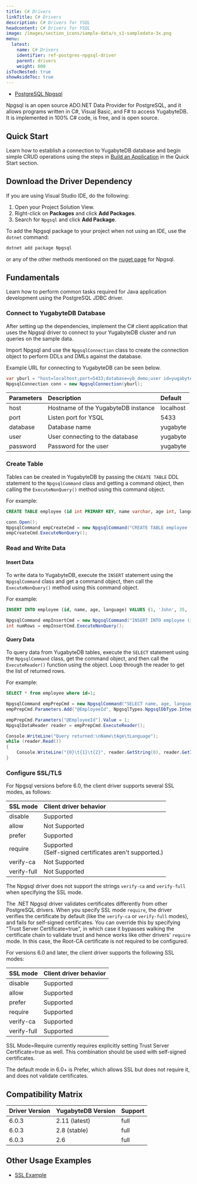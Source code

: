 ```yaml
---
title: C# Drivers
linkTitle: C# Drivers
description: C# Drivers for YSQL
headcontent: C# Drivers for YSQL
image: /images/section_icons/sample-data/s_s1-sampledata-3x.png
menu:
  latest:
    name: C# Drivers
    identifier: ref-postgres-npgsql-driver
    parent: drivers
    weight: 600
isTocNested: true
showAsideToc: true
---
```


<ul class="nav nav-tabs-alt nav-tabs-yb">

  <li >
    <a href="/latest/reference/drivers/csharp/postgres-npgsql-reference/" class="nav-link active">
      <i class="icon-postgres" aria-hidden="true"></i>
      PostgreSQL Npgsql
    </a>
  </li>

</ul>

Npgsql is an open source ADO.NET Data Provider for PostgreSQL, and it allows programs written in C#, Visual Basic, and F# to access YugabyteDB. It is implemented in 100% C# code, is free, and is open source.

## Quick Start

Learn how to establish a connection to YugabyteDB database and begin simple CRUD operations using the steps in [Build an Application](/latest/quick-start/build-apps/csharp/ysql) in the Quick Start section.

## Download the Driver Dependency

If you are using Visual Studio IDE, do the following:

1. Open your Project Solution View.
1. Right-click on **Packages** and click **Add Packages**.
1. Search for `Npgsql` and click **Add Package**.

To add the Npgsql package to your project when not using an IDE, use the `dotnet` command:

```csharp
dotnet add package Npgsql
```

or any of the other methods mentioned on the [nuget page](https://www.nuget.org/packages/Npgsql/) for Npgsql.

## Fundamentals

Learn how to perform common tasks required for Java application development using the PostgreSQL JDBC driver.

<!-- * [Connect to YugabyteDB Database](postgres-jdbc-fundamentals/#connect-to-yugabytedb-database)
* [Configure SSL/TLS](postgres-jdbc-fundamentals/#configure-ssl-tls)
* [Create Table](/postgres-jdbc-fundamentals/#create-table)
* [Read and Write Queries](/postgres-jdbc-fundamentals/#read-and-write-queries) -->

### Connect to YugabyteDB Database

After setting up the dependencies, implement the C# client application that uses the Npgsql driver to connect to your YugabyteDB cluster and run queries on the sample data.

Import Npgsql and use the `NpgsqlConnection` class to create the connection object to perform DDLs and DMLs against the database.

Example URL for connecting to YugabyteDB can be seen below.

```csharp
var yburl = "host=localhost;port=5433;database=yb_demo;user id=yugabyte;password="
NpgsqlConnection conn = new NpgsqlConnection(yburl);
```

| Parameters | Description | Default |
| :---------- | :---------- | :------ |
| host  | Hostname of the YugabyteDB instance | localhost
| port |  Listen port for YSQL | 5433
| database | Database name | yugabyte
| user | User connecting to the database | yugabyte
| password | Password for the user | yugabyte

### Create Table

Tables can be created in YugabyteDB by passing the `CREATE TABLE` DDL statement to the `NpgsqlCommand` class and getting a command object, then calling the `ExecuteNonQuery()` method using this command object.

For example:

```sql
CREATE TABLE employee (id int PRIMARY KEY, name varchar, age int, language varchar)
```

```csharp
conn.Open();
NpgsqlCommand empCreateCmd = new NpgsqlCommand("CREATE TABLE employee (id int PRIMARY KEY, name varchar, age int, language varchar);", conn);
empCreateCmd.ExecuteNonQuery();
```

### Read and Write Data

#### Insert Data

To write data to YugabyteDB, execute the `INSERT` statement using the `NpgsqlCommand` class and get a command object, then call the `ExecuteNonQuery()` method using this command object.

For example:

```sql
INSERT INTO employee (id, name, age, language) VALUES (1, 'John', 35, 'CSharp');
```

```csharp
NpgsqlCommand empInsertCmd = new NpgsqlCommand("INSERT INTO employee (id, name, age, language) VALUES (1, 'John', 35, 'CSharp');", conn);
int numRows = empInsertCmd.ExecuteNonQuery();
```

#### Query Data

To query data from YugabyteDB tables, execute the `SELECT` statement using the `NpgsqlCommand` class, get the command object, and then call the `ExecuteReader()` function using the object. Loop through the reader to get the list of returned rows.

For example:

```sql
SELECT * from employee where id=1;
```

```csharp
NpgsqlCommand empPrepCmd = new NpgsqlCommand("SELECT name, age, language FROM employee WHERE id = @EmployeeId", conn);
empPrepCmd.Parameters.Add("@EmployeeId", NpgsqlTypes.NpgsqlDbType.Integer);

empPrepCmd.Parameters["@EmployeeId"].Value = 1;
NpgsqlDataReader reader = empPrepCmd.ExecuteReader();

Console.WriteLine("Query returned:\nName\tAge\tLanguage"); 
while (reader.Read())
{
    Console.WriteLine("{0}\t{1}\t{2}", reader.GetString(0), reader.GetInt32(1), reader.GetString(2));
}
```

### Configure SSL/TLS

For Npgsql versions before 6.0, the client driver supports several SSL modes, as follows:

| SSL mode | Client driver behavior |
| :------- | :--------------------- |
| disable | Supported |
| allow | Not Supported |
| prefer | Supported |
| require | Supported <br/> (Self-signed certificates aren't supported.) |
| verify-ca | Not Supported  |
| verify-full | Not Supported |

The Npgsql driver does not support the strings `verify-ca` and `verify-full` when specifying the SSL mode.

The .NET Npgsql driver validates certificates differently from other PostgreSQL drivers. When you specify SSL mode `require`, the driver verifies the certificate by default (like the `verify-ca` or `verify-full` modes), and fails for self-signed certificates. You can override this by specifying "Trust Server Certificate=true", in which case it bypasses walking the certificate chain to validate trust and hence works like other drivers' `require` mode. In this case, the Root-CA certificate is not required to be configured.

For versions 6.0 and later, the client driver supports the following SSL modes:

| SSL mode | Client driver behavior |
| :------- | :--------------------- |
| disable | Supported |
| allow | Supported |
| prefer | Supported |
| require | Supported  |
| verify-ca | Supported  |
| verify-full | Supported |

SSL Mode=Require currently requires explicitly setting Trust Server Certificate=true as well. This combination should be used with self-signed certificates.

The default mode in 6.0+ is Prefer, which allows SSL but does not require it, and does not validate certificates.

## Compatibility Matrix

| Driver Version | YugabyteDB Version | Support |
| :------------- | :----------------- | :------ |
| 6.0.3 | 2.11 (latest) | full
| 6.0.3 |  2.8 (stable) | full
| 6.0.3 | 2.6 | full

## Other Usage Examples

- [SSL Example](latest/quick-start/build-apps/csharp/ysql/#create-a-sample-c-application-with-ssl)

